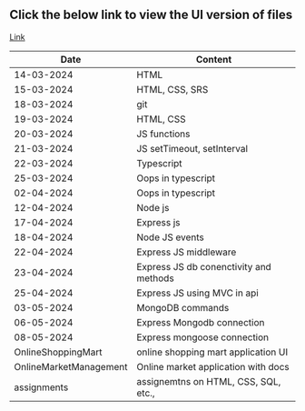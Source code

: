 ## Click the below link to view the UI version of files

[Link](https://aspirecoe.github.io/ATHIDYA_U/)

| Date                   | Content                                |
| ---------------------- | -------------------------------------- |
| 14-03-2024             | HTML                                   |
| 15-03-2024             | HTML, CSS, SRS                         |
| 18-03-2024             | git                                    |
| 19-03-2024             | HTML, CSS                              |
| 20-03-2024             | JS functions                           |
| 21-03-2024             | JS setTimeout, setInterval             |
| 22-03-2024             | Typescript                             |
| 25-03-2024             | Oops in typescript                     |
| 02-04-2024             | Oops in typescript                     |
| 12-04-2024             | Node js                                |
| 17-04-2024             | Express js                             |
| 18-04-2024             | Node JS events                         |
| 22-04-2024             | Express JS middleware                  |
| 23-04-2024             | Express JS db conenctivity and methods |
| 25-04-2024             | Express JS using MVC in api            |
| 03-05-2024             | MongoDB commands                       |
| 06-05-2024             | Express Mongodb connection             |
| 08-05-2024             | Express mongoose connection            |
| OnlineShoppingMart     | online shopping mart application UI    |
| OnlineMarketManagement | Online market application with docs    |
| assignments            | assignemtns on HTML, CSS, SQL, etc.,   |
